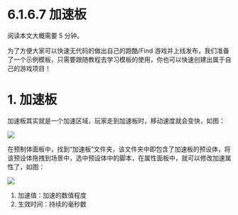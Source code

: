 # 6.1.6.7 加速板

阅读本文大概需要 5 分钟。

为了方便大家可以快速无代码的做出自己的跑酷/Find 游戏并上线发布，我们准备了一个示例模板，只需要跟随教程去学习模板的使用，你也可以快速创建出属于自己的游戏项目！

# 1. 加速板

加速板其实就是一个加速区域，玩家走到加速板时，移动速度就会变快，如图：

![](https://wstatic-a1.233leyuan.com/productdocs/static/boxcnlNmQOIJifr8NdvMQVMiexb.gif)

在预制体面板中，找到“加速板”文件夹，该文件夹中即包含了加速板的预设体，将该预设体拖拽到场景中，选中预设体中的脚本，在属性面板中，就可以修改加速属性了，如图：

![](https://wstatic-a1.233leyuan.com/productdocs/static/boxcnAih1SdyRIF1b53byvdpxwb.png)

1. 加速值：加速的数值程度
2. 生效时间：持续的毫秒数

